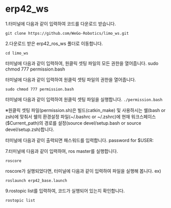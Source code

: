 # erp42_ws

1.터미널에 다음과 같이 입력하여 코드를 다운로드 받습니다.

```git clone https://github.com/WeGo-Robotics/limo_ws.git```

2.다운로드 받은 erp42_ros_ws 폴더로 이동합니다.

```
cd limo_ws
```

터미널에 다음과 같이 입력하여, 원클릭 셋팅 파일의 모든 권한을 열어줍니다. sudo chmod 777 permission.bash

터미널에 다음과 같이 입력하여 원클릭 셋팅 파일의 권한을 열어줍니다.

```sudo chmod 777 permission.bash```

터미널에 다음과 같이 입력하여 원클릭 셋팅 파일을 실행합니다.
```./permission.bash```

※원클릭 셋팅 파일(permission.sh)은 빌드(catkin_make) 및 사용하시는 쉘(bash or zsh)에 맞춰서 쉘의 환경설정 파일(~/.bashrc or ~/.zshrc)에 현재 워크스페이스($Current_path)의 경로를 설정(source devel/setup.bash or source devel/setup.zsh)합니다.

터미널에 다음과 같이 출력되면 패스워드를 입력합니다.
password for $USER:

7.터미널에 다음과 같이 입력하여, ros master를 실행합니다.

```roscore```

roscore가 실행되었다면, 터미널에 다음과 같이 입력하여 파일을 실행해 봅니다.
ex)

```roslaunch erp42_base.launch```

9.rostopic list를 입력하여, 코드가 실행되어 있는지 확인합니다.

```rostopic list```
